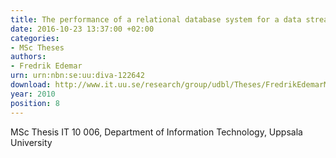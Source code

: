 ```yaml
---
title: The performance of a relational database system for a data stream management system benchmark
date: 2016-10-23 13:37:00 +02:00
categories:
- MSc Theses
authors:
- Fredrik Edemar
urn: urn:nbn:se:uu:diva-122642
download: http://www.it.uu.se/research/group/udbl/Theses/FredrikEdemarMSc.pdf
year: 2010
position: 8
---
```


MSc Thesis IT 10 006, Department of Information Technology, Uppsala University
